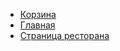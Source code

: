 - [Корзина](/features/cart/README.md)
- [Главная](/features/main/README.md)
- [Страница ресторана](/features/restaurant/README.md)